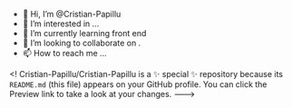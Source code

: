   - 👋 Hi, I’m @Cristian-Papillu          
- 👀 I’m interested in ...
- 🌱 I’m currently learning  front end
- 💞️ I’m looking to collaborate on .
- 📫 How to reach me ...

<!
Cristian-Papillu/Cristian-Papillu is a ✨ special ✨ repository because its `README.md` (this file) appears on your GitHub profile.
You can click the Preview link to take a look at your changes.
--->
